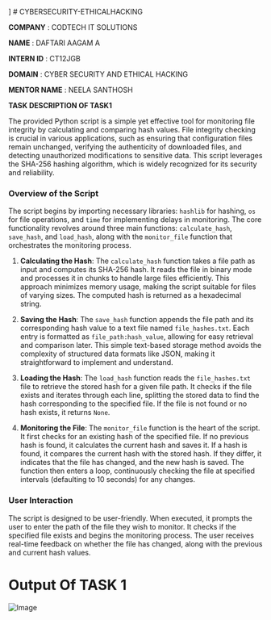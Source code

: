  \] # CYBERSECURITY-ETHICALHACKING

**COMPANY**    :   CODTECH IT SOLUTIONS

**NAME**       :   DAFTARI AAGAM A

**INTERN ID**  :   CT12JGB

**DOMAIN**     :   CYBER SECURITY AND ETHICAL HACKING

**MENTOR NAME** :   NEELA SANTHOSH

**TASK DESCRIPTION OF TASK1** 

The provided Python script is a simple yet effective tool for monitoring file integrity by calculating and comparing hash values. File integrity checking is crucial in various applications, such as ensuring that configuration files remain unchanged, verifying the authenticity of downloaded files, and detecting unauthorized modifications to sensitive data. This script leverages the SHA-256 hashing algorithm, which is widely recognized for its security and reliability.

### Overview of the Script

The script begins by importing necessary libraries: `hashlib` for hashing, `os` for file operations, and `time` for implementing delays in monitoring. The core functionality revolves around three main functions: `calculate_hash`, `save_hash`, and `load_hash`, along with the `monitor_file` function that orchestrates the monitoring process.

1. **Calculating the Hash**: The `calculate_hash` function takes a file path as input and computes its SHA-256 hash. It reads the file in binary mode and processes it in chunks to handle large files efficiently. This approach minimizes memory usage, making the script suitable for files of varying sizes. The computed hash is returned as a hexadecimal string.

2. **Saving the Hash**: The `save_hash` function appends the file path and its corresponding hash value to a text file named `file_hashes.txt`. Each entry is formatted as `file_path:hash_value`, allowing for easy retrieval and comparison later. This simple text-based storage method avoids the complexity of structured data formats like JSON, making it straightforward to implement and understand.

3. **Loading the Hash**: The `load_hash` function reads the `file_hashes.txt` file to retrieve the stored hash for a given file path. It checks if the file exists and iterates through each line, splitting the stored data to find the hash corresponding to the specified file. If the file is not found or no hash exists, it returns `None`.

4. **Monitoring the File**: The `monitor_file` function is the heart of the script. It first checks for an existing hash of the specified file. If no previous hash is found, it calculates the current hash and saves it. If a hash is found, it compares the current hash with the stored hash. If they differ, it indicates that the file has changed, and the new hash is saved. The function then enters a loop, continuously checking the file at specified intervals (defaulting to 10 seconds) for any changes.

### User Interaction

The script is designed to be user-friendly. When executed, it prompts the user to enter the path of the file they wish to monitor. It checks if the specified file exists and begins the monitoring process. The user receives real-time feedback on whether the file has changed, along with the previous and current hash values.


# Output Of TASK 1

![Image](https://github.com/user-attachments/assets/7ffe8fc0-738c-48be-a6d3-4328a26f3e11)


